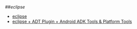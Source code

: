 ##_eclipse_

- [eclipse](http://www.eclipse.org/)
- [eclipse + ADT Plugin + Android ADK Tools & Platform Tools](http://developer.android.com/sdk/index.html)
